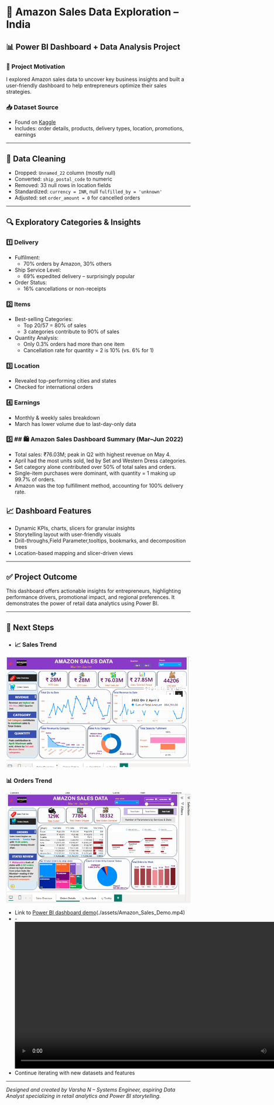 # 🛒 Amazon Sales Data Exploration – India

## 📊 Power BI Dashboard + Data Analysis Project

### 👋 Project Motivation
I explored Amazon sales data to uncover key business insights and built a user-friendly dashboard to help entrepreneurs optimize their sales strategies.

### 📥 Dataset Source
- Found on [Kaggle](https://www.kaggle.com)
- Includes: order details, products, delivery types, location, promotions, earnings

---

## 🧹 Data Cleaning

- Dropped: `Unnamed_22` column (mostly null)
- Converted: `ship_postal_code` to numeric
- Removed: 33 null rows in location fields
- Standardized: `currency = INR`, null `fulfilled_by = 'unknown'`
- Adjusted: set `order_amount = 0` for cancelled orders

---

## 🔍 Exploratory Categories & Insights

### 1️⃣ Delivery

- Fulfilment:
  - 70% orders by Amazon, 30% others
- Ship Service Level:
  - 69% expedited delivery – surprisingly popular
- Order Status:
  - 16% cancellations or non-receipts

### 2️⃣ Items

- Best-selling Categories:
  - Top 20/57 = 80% of sales
  - 3 categories contribute to 90% of sales
- Quantity Analysis:
  - Only 0.3% orders had more than one item
  - Cancellation rate for quantity = 2 is 10% (vs. 6% for 1)

### 3️⃣ Location

- Revealed top-performing cities and states
- Checked for international orders

### 4️⃣ Earnings

- Monthly & weekly sales breakdown
- March has lower volume due to last-day-only data

### 5️⃣ ## 🛍️ Amazon Sales Dashboard Summary (Mar–Jun 2022)

- Total sales: ₹76.03M; peak in Q2 with highest revenue on May 4.
- April had the most units sold, led by Set and Western Dress categories.
- Set category alone contributed over 50% of total sales and orders.
- Single-item purchases were dominant, with quantity = 1 making up 99.7% of orders.
- Amazon was the top fulfillment method, accounting for 100% delivery rate.



## 📈 Dashboard Features

- Dynamic KPIs, charts, slicers for granular insights
- Storytelling layout with user-friendly visuals
- Drill-throughs,Field Parameter,tooltips, bookmarks, and decomposition trees
- Location-based mapping and slicer-driven views

---

## ✅ Project Outcome

This dashboard offers actionable insights for entrepreneurs, highlighting performance drivers, promotional impact, and regional preferences. It demonstrates the power of retail data analytics using Power BI.

---

## 🚀 Next Steps

- ### 📈 Sales Trend
![Sales Trend](./assets/Orders.png)
### 📊 Orders Trend
![Orders Details](./assets/Sales_Overview.png)

- Link to [Power BI dashboard demo](https://your-thumbnail-link.com)(./assets/Amazon_Sales_Demo.mp4)
- -<video controls width="800">
  <source src="./assets/Amazon_Sales_Demo.mp4" type="video/mp4">
  </video>
- Continue iterating with new datasets and features

---

_Designed and created by Varsha N – Systems Engineer, aspiring Data Analyst specializing in retail analytics and Power BI storytelling._
